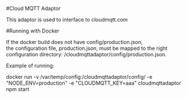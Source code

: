 #Cloud MQTT Adaptor

This adaptor is used to interface to cloudmqtt.com

#Running with Docker

If the docker build does not have config/production.json,  
the configuration file, production.json, must be mapped to the right configuration directory: /cloudmqttadaptor/config/production.json.

Example of running:

 docker run -v /var/temp/config:/cloudmqttadaptor/config/ -e "NODE_ENV=production" -e "CLOUDMQTT_KEY=aaa" cloudmqttadaptor npm start
